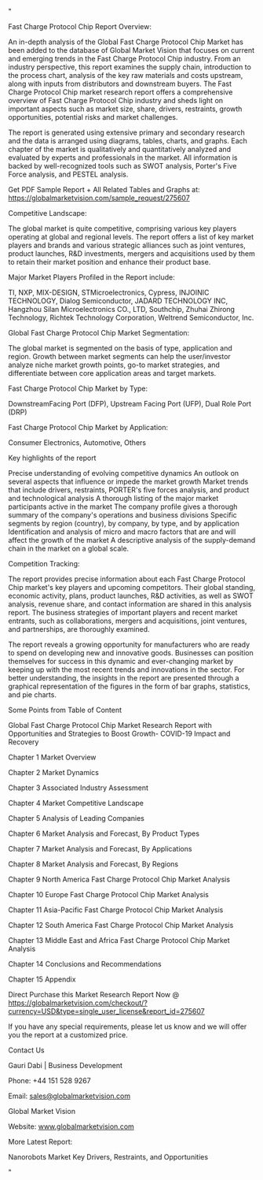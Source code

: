 "

Fast Charge Protocol Chip Report Overview:

An in-depth analysis of the Global Fast Charge Protocol Chip Market has been added to the database of Global Market Vision that focuses on current and emerging trends in the Fast Charge Protocol Chip industry. From an industry perspective, this report examines the supply chain, introduction to the process chart, analysis of the key raw materials and costs upstream, along with inputs from distributors and downstream buyers. The Fast Charge Protocol Chip market research report offers a comprehensive overview of Fast Charge Protocol Chip industry and sheds light on important aspects such as market size, share, drivers, restraints, growth opportunities, potential risks and market challenges.

The report is generated using extensive primary and secondary research and the data is arranged using diagrams, tables, charts, and graphs. Each chapter of the market is qualitatively and quantitatively analyzed and evaluated by experts and professionals in the market. All information is backed by well-recognized tools such as SWOT analysis, Porter's Five Force analysis, and PESTEL analysis.

Get PDF Sample Report + All Related Tables and Graphs at: https://globalmarketvision.com/sample_request/275607

Competitive Landscape:

The global market is quite competitive, comprising various key players operating at global and regional levels. The report offers a list of key market players and brands and various strategic alliances such as joint ventures, product launches, R&D investments, mergers and acquisitions used by them to retain their market position and enhance their product base.

Major Market Players Profiled in the Report include:

TI, NXP, MIX-DESIGN, STMicroelectronics, Cypress, INJOINIC TECHNOLOGY, Dialog Semiconductor, JADARD TECHNOLOGY INC, Hangzhou Silan Microelectronics CO., LTD, Southchip, Zhuhai Zhirong Technology, Richtek Technology Corporation, Weltrend Semiconductor, Inc.

Global Fast Charge Protocol Chip Market Segmentation:

The global market is segmented on the basis of type, application and region. Growth between market segments can help the user/investor analyze niche market growth points, go-to market strategies, and differentiate between core application areas and target markets.

Fast Charge Protocol Chip Market by Type:

DownstreamFacing Port (DFP), Upstream Facing Port (UFP), Dual Role Port (DRP)

Fast Charge Protocol Chip Market by Application:

Consumer Electronics, Automotive, Others

Key highlights of the report

Precise understanding of evolving competitive dynamics
An outlook on several aspects that influence or impede the market growth
Market trends that include drivers, restraints, PORTER's five forces analysis, and product and technological analysis
A thorough listing of the major market participants active in the market
The company profile gives a thorough summary of the company's operations and business divisions
Specific segments by region (country), by company, by type, and by application
Identification and analysis of micro and macro factors that are and will affect the growth of the market
A descriptive analysis of the supply-demand chain in the market on a global scale.

Competition Tracking:

The report provides precise information about each Fast Charge Protocol Chip market's key players and upcoming competitors. Their global standing, economic activity, plans, product launches, R&D activities, as well as SWOT analysis, revenue share, and contact information are shared in this analysis report. The business strategies of important players and recent market entrants, such as collaborations, mergers and acquisitions, joint ventures, and partnerships, are thoroughly examined.

The report reveals a growing opportunity for manufacturers who are ready to spend on developing new and innovative goods. Businesses can position themselves for success in this dynamic and ever-changing market by keeping up with the most recent trends and innovations in the sector. For better understanding, the insights in the report are presented through a graphical representation of the figures in the form of bar graphs, statistics, and pie charts.

Some Points from Table of Content

Global Fast Charge Protocol Chip Market Research Report with Opportunities and Strategies to Boost Growth- COVID-19 Impact and Recovery

Chapter 1 Market Overview

Chapter 2 Market Dynamics

Chapter 3 Associated Industry Assessment

Chapter 4 Market Competitive Landscape

Chapter 5 Analysis of Leading Companies

Chapter 6 Market Analysis and Forecast, By Product Types

Chapter 7 Market Analysis and Forecast, By Applications

Chapter 8 Market Analysis and Forecast, By Regions

Chapter 9 North America Fast Charge Protocol Chip Market Analysis

Chapter 10 Europe Fast Charge Protocol Chip Market Analysis

Chapter 11 Asia-Pacific Fast Charge Protocol Chip Market Analysis

Chapter 12 South America Fast Charge Protocol Chip Market Analysis

Chapter 13 Middle East and Africa Fast Charge Protocol Chip Market Analysis

Chapter 14 Conclusions and Recommendations

Chapter 15 Appendix

Direct Purchase this Market Research Report Now @ https://globalmarketvision.com/checkout/?currency=USD&type=single_user_license&report_id=275607

If you have any special requirements, please let us know and we will offer you the report at a customized price.

Contact Us

Gauri Dabi | Business Development

Phone: +44 151 528 9267

Email: sales@globalmarketvision.com

Global Market Vision

Website: www.globalmarketvision.com




More Latest Report:

Nanorobots Market Key Drivers, Restraints, and Opportunities

"
